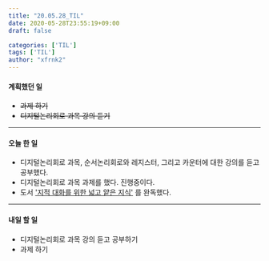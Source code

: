 ```yaml
---
title: "20.05.28_TIL"
date: 2020-05-28T23:55:19+09:00
draft: false

categories: ['TIL']
tags: ['TIL']
author: "xfrnk2"
---
```

#### 계획했던 일
+ ~~과제 하기~~
+ ~~디지털논리회로 과목 강의 듣기~~
---
#### 오늘 한 일
+ 디지털논리회로 과목, 순서논리회로와 레지스터, 그리고 카운터에 대한 강의를 듣고 공부했다.
+ 디지털논리회로 과목 과제를 했다. 진행중이다.
+ 도서 ['지적 대화를 위한 넓고 얕은 지식'](http://www.yes24.com/Product/Goods/15281236) 를 완독했다.

--- 
#### 내일 할 일  

+ 디지털논리회로 과목 강의 듣고 공부하기
+ 과제 하기